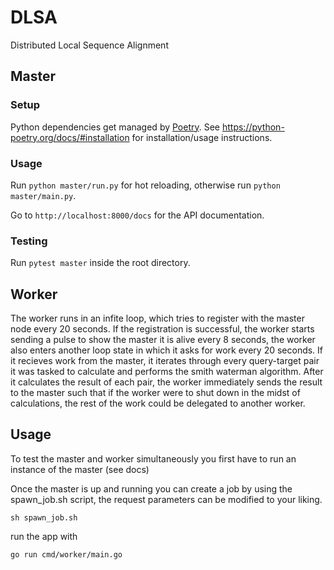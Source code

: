 # DLSA

Distributed Local Sequence Alignment

## Master

### Setup

Python dependencies get managed by [Poetry](https://python-poetry.org/).
See https://python-poetry.org/docs/#installation for installation/usage instructions.

### Usage

Run `python master/run.py` for hot reloading, otherwise run `python master/main.py`.

Go to `http://localhost:8000/docs` for the API documentation.

### Testing

Run `pytest master` inside the root directory.

## Worker

The worker runs in an infite loop, which tries to register with the master node every 20 seconds. If the registration is successful, the worker starts sending a pulse to show the master it is alive every 8 seconds, the worker also enters another loop state in which it asks for work every 20 seconds. If it recieves work from the master, it iterates through every query-target pair it was tasked to calculate and performs the smith waterman algorithm. After it calculates the result of each pair, the worker immediately sends the result to the master such that if the worker were to shut down in the midst of calculations, the rest of the work could be delegated to another worker.

## Usage

To test the master and worker simultaneously you first have to run an instance of the master (see docs)

Once the master is up and running you can create a job by using the spawn_job.sh script, the request parameters can be modified to your liking.

`sh spawn_job.sh`

run the app with

`go run cmd/worker/main.go`
